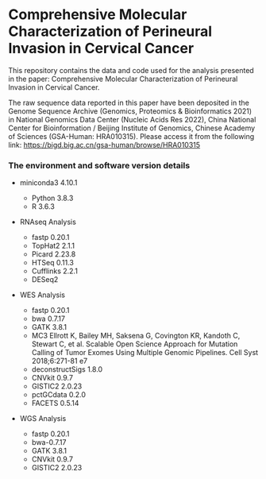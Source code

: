 # Comprehensive Molecular Characterization of Perineural Invasion in Cervical Cancer

This repository contains the data and code used for the analysis presented in the paper: Comprehensive Molecular Characterization of Perineural Invasion in Cervical Cancer.

The raw sequence data reported in this paper have been deposited in the Genome Sequence Archive (Genomics, Proteomics & Bioinformatics 2021) in National Genomics Data Center (Nucleic Acids Res 2022), China National Center for Bioinformation / Beijing Institute of Genomics, Chinese Academy of Sciences (GSA-Human: HRA010315). Please access it from the following link:
https://bigd.big.ac.cn/gsa-human/browse/HRA010315


### The environment and software version details 

- miniconda3 4.10.1
  - Python 3.8.3
  - R 3.6.3
  
- RNAseq Analysis
  - fastp 0.20.1
  - TopHat2 2.1.1
  - Picard 2.23.8
  - HTSeq 0.11.3
  - Cufflinks 2.2.1
  - DESeq2
  
- WES Analysis
  - fastp 0.20.1
  - bwa 0.7.17
  - GATK 3.8.1
  - MC3 Ellrott K, Bailey MH, Saksena G, Covington KR, Kandoth C, Stewart C, et al. Scalable Open Science Approach for Mutation Calling of Tumor Exomes Using Multiple Genomic Pipelines. Cell Syst 2018;6:271-81 e7
  - deconstructSigs 1.8.0
  - CNVkit 0.9.7
  - GISTIC2 2.0.23
  - pctGCdata 0.2.0
  - FACETS 0.5.14

  
- WGS Analysis
  - fastp 0.20.1
  - bwa-0.7.17
  - GATK 3.8.1
  - CNVkit 0.9.7
  - GISTIC2 2.0.23
  
  
  
  
  
  
